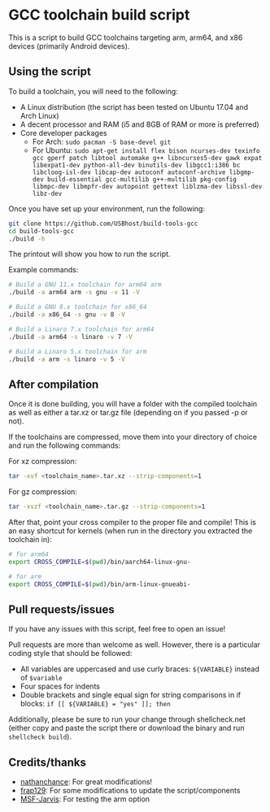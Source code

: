 # GCC toolchain build script

This is a script to build GCC toolchains targeting arm, arm64, and x86 devices
(primarily Android devices).


## Using the script

To build a toolchain, you will need to the
following:

+ A Linux distribution (the script has been tested on Ubuntu 17.04 and Arch Linux)
+ A decent processor and RAM (i5 and 8GB of RAM or more is preferred)
+ Core developer packages
    + For Arch: ```sudo pacman -S base-devel git```
    + For Ubuntu: ```sudo apt-get install flex bison ncurses-dev texinfo gcc gperf patch libtool automake g++ libncurses5-dev gawk expat libexpat1-dev python-all-dev binutils-dev libgcc1:i386 bc libcloog-isl-dev libcap-dev autoconf autoconf-archive libgmp-dev build-essential gcc-multilib g++-multilib pkg-config libmpc-dev libmpfr-dev autopoint gettext liblzma-dev libssl-dev libz-dev```

Once you have set up your environment, run the following:

```bash
git clone https://github.com/USBhost/build-tools-gcc
cd build-tools-gcc
./build -h
```

The printout will show you how to run the script.

Example commands:

```bash
# Build a GNU 11.x toolchain for arm64 arm
./build -a arm64 arm -s gnu -v 11 -V

# Build a GNU 8.x toolchain for x86_64
./build -a x86_64 -s gnu -v 8 -V

# Build a Linaro 7.x toolchain for arm64
./build -a arm64 -s linaro -v 7 -V

# Build a Linaro 5.x toolchain for arm
./build -a arm -s linaro -v 5 -V
```

## After compilation

Once it is done building, you will have a folder with the compiled toolchain as well as either a tar.xz or tar.gz file (depending on if you passed -p or not).

If the toolchains are compressed, move them into your directory of choice and run the following commands:

For xz compression:

```bash
tar -xvf <toolchain_name>.tar.xz --strip-components=1
```

For gz compression:

```bash
tar -xvzf <toolchain_name>.tar.gz --strip-components=1
```

After that, point your cross compiler to the proper file and compile! This is
an easy shortcut for kernels (when run in the directory you extracted the
toolchain in):

```bash
# for arm64
export CROSS_COMPILE=$(pwd)/bin/aarch64-linux-gnu-

# for arm
export CROSS_COMPILE=$(pwd)/bin/arm-linux-gnueabi-
```


## Pull requests/issues

If you have any issues with this script, feel free to open an issue!

Pull requests are more than welcome as well. However, there is a particular coding style that should be followed:

+ All variables are uppercased and use curly braces: ```${VARIABLE}``` instead of ```$variable```
+ Four spaces for indents
+ Double brackets and single equal sign for string comparisons in if blocks: ```if [[ ${VARIABLE} = "yes" ]]; then```

Additionally, please be sure to run your change through shellcheck.net (either copy and paste the script there or download the binary and run `shellcheck build`).


## Credits/thanks

+ [nathanchance](https://github.com/nathanchance): For great modifications!
+ [frap129](https://github.com/frap129): For some modifications to update the script/components
+ [MSF-Jarvis](https://github.com/MSF-Jarvis): For testing the arm option
